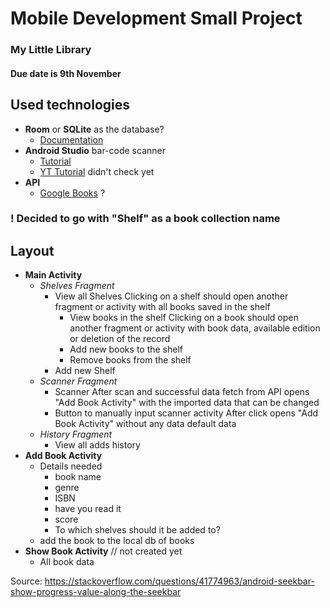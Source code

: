 # Mobile Development Small Project
### My Little Library

#### Due date is 9th November

## Used technologies
-  **Room** or **SQLite** as the database?
	- [Documentation](https://developer.android.com/training/data-storage/room)
- **Android Studio** bar-code scanner
	- [Tutorial](https://medium.com/analytics-vidhya/creating-a-barcode-scanner-using-android-studio-71cff11800a2)
	- [YT Tutorial](https://www.google.com/url?sa=t&rct=j&q=&esrc=s&source=web&cd=&cad=rja&uact=8&ved=2ahUKEwjEio7Eu_36AhUOrxoKHU6_CsMQwqsBegQIChAB&url=https%3A%2F%2Fwww.youtube.com%2Fwatch%3Fv%3DjtT60yFPelI&usg=AOvVaw3XmFqNFO90jSS4tHEH1YVo) didn't check yet
- **API**
	- [Google Books](https://developers.google.com/books/docs/v1/using) ?

### ! Decided to go with "Shelf" as a book collection name

## Layout
- **Main Activity**
    - *Shelves Fragment*
        - View all Shelves
            Clicking on a shelf should open another fragment or activity with all books saved in the shelf
            - View books in the shelf
                Clicking on a book should open another fragment or activity with book data, available edition or deletion of the record
            - Add new books to the shelf
            - Remove books from the shelf
        - Add new Shelf
    - *Scanner Fragment*
        - Scanner
            After scan and successful data fetch from API opens "Add Book Activity" with the imported data that can be changed
        -  Button to manually input scanner activity
            After click opens "Add Book Activity" without any data default data
    - *History Fragment*
        - View all adds history
- **Add Book Activity**
    - Details needed
        - book name
        - genre
        - ISBN
        - have you read it
        - score
        - To which shelves should it be added to?
    - add the book to the local db of books
- **Show Book Activity** // not created yet
    - All book data


Source:
https://stackoverflow.com/questions/41774963/android-seekbar-show-progress-value-along-the-seekbar
